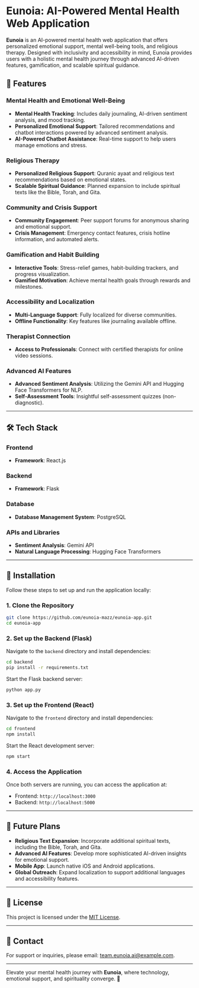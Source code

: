 # Eunoia: AI-Powered Mental Health Web Application

**Eunoia** is an AI-powered mental health web application that offers personalized emotional support, mental well-being tools, and religious therapy. Designed with inclusivity and accessibility in mind, Eunoia provides users with a holistic mental health journey through advanced AI-driven features, gamification, and scalable spiritual guidance.

## 🌟 Features

### Mental Health and Emotional Well-Being
- **Mental Health Tracking**: Includes daily journaling, AI-driven sentiment analysis, and mood tracking.
- **Personalized Emotional Support**: Tailored recommendations and chatbot interactions powered by advanced sentiment analysis.
- **AI-Powered Chatbot Assistance**: Real-time support to help users manage emotions and stress.

### Religious Therapy
- **Personalized Religious Support**: Quranic ayaat and religious text recommendations based on emotional states.
- **Scalable Spiritual Guidance**: Planned expansion to include spiritual texts like the Bible, Torah, and Gita.

### Community and Crisis Support
- **Community Engagement**: Peer support forums for anonymous sharing and emotional support.
- **Crisis Management**: Emergency contact features, crisis hotline information, and automated alerts.

### Gamification and Habit Building
- **Interactive Tools**: Stress-relief games, habit-building trackers, and progress visualization.
- **Gamified Motivation**: Achieve mental health goals through rewards and milestones.

### Accessibility and Localization
- **Multi-Language Support**: Fully localized for diverse communities.
- **Offline Functionality**: Key features like journaling available offline.

### Therapist Connection
- **Access to Professionals**: Connect with certified therapists for online video sessions.

### Advanced AI Features
- **Advanced Sentiment Analysis**: Utilizing the Gemini API and Hugging Face Transformers for NLP.
- **Self-Assessment Tools**: Insightful self-assessment quizzes (non-diagnostic).

---

## 🛠️ Tech Stack

### Frontend
- **Framework**: React.js

### Backend
- **Framework**: Flask

### Database
- **Database Management System**: PostgreSQL

### APIs and Libraries
- **Sentiment Analysis**: Gemini API
- **Natural Language Processing**: Hugging Face Transformers

---

## 📖 Installation

Follow these steps to set up and run the application locally:

### 1. Clone the Repository
```bash
git clone https://github.com/eunoia-mazz/eunoia-app.git
cd eunoia-app
```

### 2. Set up the Backend (Flask)
Navigate to the `backend` directory and install dependencies:
```bash
cd backend
pip install -r requirements.txt
```

Start the Flask backend server:
```bash
python app.py
```

### 3. Set up the Frontend (React)
Navigate to the `frontend` directory and install dependencies:
```bash
cd frontend
npm install
```

Start the React development server:
```bash
npm start
```

### 4. Access the Application
Once both servers are running, you can access the application at:
- Frontend: `http://localhost:3000`
- Backend: `http://localhost:5000`

---

## 🎯 Future Plans
- **Religious Text Expansion**: Incorporate additional spiritual texts, including the Bible, Torah, and Gita.
- **Advanced AI Features**: Develop more sophisticated AI-driven insights for emotional support.
- **Mobile App**: Launch native iOS and Android applications.
- **Global Outreach**: Expand localization to support additional languages and accessibility features.

---

## 📜 License

This project is licensed under the [MIT License](LICENSE).

---

## 📧 Contact

For support or inquiries, please email: [team.eunoia.ai@example.com](mailto:team.eunoia.ai@example.com).

---

Elevate your mental health journey with **Eunoia**, where technology, emotional support, and spirituality converge. 💙
